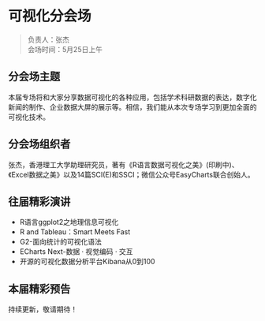 # 可视化分会场

> 负责人：张杰  
会场时间：5月25日上午  

## 分会场主题

本届专场将和大家分享数据可视化的各种应用，包括学术科研数据的表达，数字化新闻的制作、企业数据大屏的展示等。相信，我们能从本次专场学习到更加全面的可视化技术。

## 分会场组织者

张杰，香港理工大学助理研究员，著有《R语言数据可视化之美》(印刷中)、《Excel数据之美》以及14篇SCI(E)和SSCI；微信公众号EasyCharts联合创始人。

## 往届精彩演讲

- R语言ggplot2之地理信息可视化
- R and Tableau：Smart Meets Fast 
- G2-面向统计的可视化语法
- ECharts Next-数据 · 视觉编码 · 交互
- 开源的可视化数据分析平台Kibana从0到100

## 本届精彩预告

持续更新，敬请期待！
